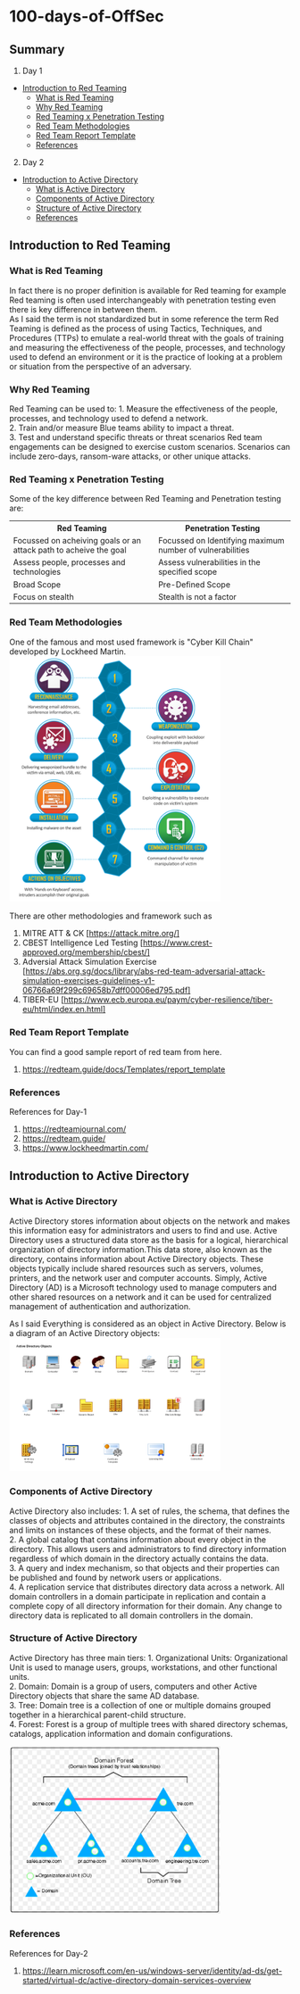 # 100-days-of-OffSec
## Summary

1. Day 1
  - [Introduction to Red Teaming](#introduction-to-red-teaming)
    - [What is Red Teaming](#what-is-red-teaming)
    - [Why Red Teaming](#why-red-teaming)
    - [Red Teaming x Penetration Testing](#red-teaming-x-penetration-testing)
    - [Red Team Methodologies](#red-team-methodologies)
    - [Red Team Report Template](#red-team-report-template)
    - [References](#references)
2. Day 2
  - [Introduction to Active Directory](#introduction-to-active-directory)
    - [What is Active Directory](#what-is-active-directory)
    - [Components of Active Directory](#components-of-active-directory)
    - [Structure of Active Directory](#structre-of-active-directory)
    - [References](#references)

## Introduction to Red Teaming

### What is Red Teaming

In fact there is no proper definition is available for Red teaming for example Red teaming is often used interchangeably with penetration testing even there is key difference in between them.\
As I said the term is not standardized but in some reference the term Red Teaming is defined as the process of using Tactics, Techniques, and Procedures (TTPs) to emulate a real-world threat with the goals of training and measuring the effectiveness of the people, processes, and technology used to defend an environment or it is the practice of looking at a problem or situation from the perspective of an adversary.

### Why Red Teaming

Red Teaming can be used to:
     1. Measure the effectiveness of the people, processes, and technology used to defend a network.\
     2. Train and/or measure Blue teams ability to impact a threat.\
     3. Test and understand specific threats or threat scenarios Red team engagements can be designed to exercise custom scenarios. Scenarios can include zero-days, ransom-ware attacks, or other unique attacks.

### Red Teaming x Penetration Testing

Some of the key difference between Red Teaming and Penetration testing are:

<table style="width:100%">
  <tr>
    <th>Red Teaming</th>
    <th>Penetration Testing</th>
  </tr>
  <tr>
    <td>Focussed on acheiving goals or an attack path to acheive the goal</td>
    <td>Focussed on Identifying maximum number of vulnerabilities</td>
  </tr>
  <tr>
    <td>Assess people, processes and technologies</td>
    <td>Assess vulnerabilities in the specified scope</td>
  </tr>
  <tr>
    <td>Broad Scope</td>
    <td>Pre-Defined Scope</td>
  </tr>
    <tr>
    <td>Focus on stealth</td>
    <td>Stealth is not a factor</td>
  </tr>
</table>

### Red Team Methodologies

One of the famous and most used framework is "Cyber Kill Chain" developed by Lockheed Martin.\
<img src="https://github.com/Anon-Artist/100-days-of-OffSec/blob/main/images/THE-CYBER-KILL-CHAIN.png" width=75% alt="Image of Cyber Kill Chain">

There are other methodologies and framework such as
  1. MITRE ATT & CK [https://attack.mitre.org/]
  2. CBEST Intelligence Led Testing [https://www.crest-approved.org/membership/cbest/]
  3. Adversial Attack Simulation Exercise [https://abs.org.sg/docs/library/abs-red-team-adversarial-attack-simulation-exercises-guidelines-v1-06766a69f299c69658b7dff00006ed795.pdf]
  4. TIBER-EU [https://www.ecb.europa.eu/paym/cyber-resilience/tiber-eu/html/index.en.html]

### Red Team Report Template

You can find a good sample report of red team from here.
  1. https://redteam.guide/docs/Templates/report_template

### References

References for Day-1
  1. https://redteamjournal.com/
  2. https://redteam.guide/
  3. https://www.lockheedmartin.com/

## Introduction to Active Directory

### What is Active Directory

Active Directory stores information about objects on the network and makes this information easy for administrators and users to find and use. Active Directory uses a structured data store as the basis for a logical, hierarchical organization of directory information.This data store, also known as the directory, contains information about Active Directory objects. These objects typically include shared resources such as servers, volumes, printers, and the network user and computer accounts. Simply, Active Directory (AD) is a Microsoft technology used to manage computers and other shared resources on a network and it can be used for centralized management of authentication and authorization.

As I said Everything is considered as an object in Active Directory. Below is a diagram of an Active Directory objects:
<img src="https://github.com/Anon-Artist/100-days-of-OffSec/blob/main/images/Computers-and-Networks-Design_Elements-Active-Directory.png" width=75% alt="Image of Active Directory Objects">

### Components of Active Directory

Active Directory also includes:
	1. A set of rules, the schema, that defines the classes of objects and attributes contained in the directory, the constraints and limits on instances of these objects, and the format of their names.\
	2. A global catalog that contains information about every object in the directory. This allows users and administrators to find directory information regardless of which domain in the directory actually contains the data.\
	3. A query and index mechanism, so that objects and their properties can be published and found by network users or applications.\
	4. A replication service that distributes directory data across a network. All domain controllers in a domain participate in replication and contain a complete copy of all directory information for their domain. Any change to directory data is replicated to all domain controllers in the domain.

### Structure of Active Directory

Active Directory has three main tiers:
	1. Organizational Units: Organizational Unit is used to manage users, groups, workstations, and other functional units.\
	2. Domain: Domain is a group of users, computers and other Active Directory objects that share the same AD database.\
	3. Tree: Domain tree is a collection of one or multiple domains grouped together in a hierarchical parent-child structure.\
	4. Forest: Forest is a group of multiple trees with shared directory schemas, catalogs, application information and domain configurations.

<img src="https://github.com/Anon-Artist/100-days-of-OffSec/blob/main/images/structure.png" width=75% alt="Image of Active Directory Structure">

### References

References for Day-2
  1. https://learn.microsoft.com/en-us/windows-server/identity/ad-ds/get-started/virtual-dc/active-directory-domain-services-overview
